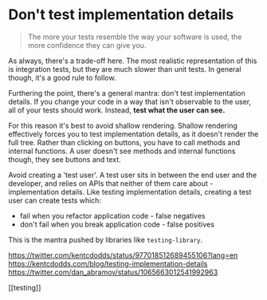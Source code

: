 # Don't test implementation details

>The more your tests resemble the way your software is used, the more confidence they can give you.

As always, there's a trade-off here. The most realistic representation of this is integration tests, but they are much slower than unit tests. In general though, it's a good rule to follow.

Furthering the point, there's a general mantra: don't test implementation details.
If you change your code in a way that isn't observable to the user, all of your tests should work.
Instead, **test what the user can see.**

For this reason it's best to avoid shallow rendering. Shallow rendering effectively forces you to test implementation details, as it doesn't render the full tree. Rather than clicking on buttons, you have to call methods and internal functions.
A user doesn't see methods and internal functions though, they see buttons and text.

Avoid creating a 'test user'. A test user sits in between the end user and the developer, and relies on APIs that neither of them care about - implementation details. Like testing implementation details, creating a test user can create tests which:
- fail when you refactor application code - false negatives
- don't fail when you break application code - false positives

This is the mantra pushed by libraries like `testing-library`.

https://twitter.com/kentcdodds/status/977018512689455106?lang=en
https://kentcdodds.com/blog/testing-implementation-details
https://twitter.com/dan_abramov/status/1065663012541992963

[[testing]]